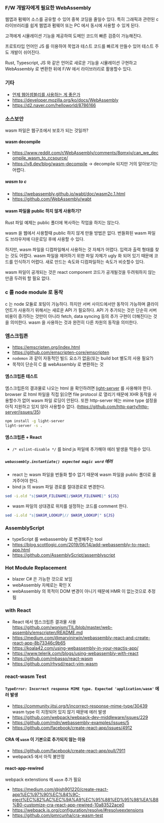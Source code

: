 ### F/W 개발자에게 필요한 WebAssembly
웹앱과 펌웨어 소스를 공유할 수 있어 중복 코딩을 줄일수 있다.
특히 그래픽과 관련된 c 라이브러리를 쉽게 웹앱과 펌웨어 또는 PC 에서 동시에 사용할 수 있게 된다.

고객에게 시뮬레이션 기능을 제공하여 도메인 코드의 빠른 검증이 가능해진다.

프로토타입 언어인 JS 를 이용하여 목업과 테스트 코드를 빠르게 만들수 있어 테스트 주도 개발이 쉬어진다.

Rust, Typescript, JS 와 같은 언어로 새로운 기능을 시뮬레이션 구현하고 WebAssembly 로 변환한 뒤에 F/W 에서 라이브러리로 활용할수 있다.

### 기타
* [언제 웹어셈블리를 사용하는 게 좋은가](https://engineering.huiseoul.com/%EC%9E%90%EB%B0%94%EC%8A%A4%ED%81%AC%EB%A6%BD%ED%8A%B8%EB%8A%94-%EC%96%B4%EB%96%BB%EA%B2%8C-%EC%9E%91%EB%8F%99%ED%95%98%EB%8A%94%EA%B0%80-%EC%9B%B9%EC%96%B4%EC%85%88%EB%B8%94%EB%A6%AC%EC%99%80%EC%9D%98-%EB%B9%84%EA%B5%90-%EC%96%B8%EC%A0%9C-%EC%9B%B9%EC%96%B4%EC%85%88%EB%B8%94%EB%A6%AC%EB%A5%BC-%EC%82%AC%EC%9A%A9%ED%95%98%EB%8A%94-%EA%B2%8C-%EC%A2%8B%EC%9D%80%EA%B0%80-cf48a576ca3)
* https://developer.mozilla.org/ko/docs/WebAssembly
* https://d2.naver.com/helloworld/8786166

### 소스보안
wasm 파일은 웹구조에서 보호가 되는 것일까?

#### wasm decompile
* https://www.reddit.com/r/WebAssembly/comments/8qmxjv/can_we_decompile_wasm_to_ccsource/
* https://v8.dev/blog/wasm-decompile → decompile 되지만 거의 알아보기는 어렵다.

##### wasm to c
* https://webassembly.github.io/wabt/doc/wasm2c.1.html
* https://github.com/WebAssembly/wabt

#### wasm 파일을 public 하지 않게 사용하기?
Rust 파일 예제는 public 폴더에 복사하는 작업을 하지는 않는다.

wasm 을 웹에서 사용할때 public 하지 않게 만들 방법은 없다.
번들화된 wasm 파일도 브라우저에 다운로딩 후에 사용할 수 있다.

하지만, wasm 파일을 디컴파일해서 사용하는 것 자체가 어렵다.
입력과 출력 형태를 찾는 것도 어렵다.
wasm 파일을 제어하기 위한 파일 자체가 ugly 화 되어 있기 때문에 코드를 인식하기 어렵다.
새로 만드는 속도와 디컴파일하는 속도가 비슷할수 있다.

wasm 파일이 공개되는 것은 react component 코드가 공개될것을 두려워하지 않는 만큼 두려워 할 필요 없다.

### c 를 node module 로 동작
c 는 node 모듈로 포팅이 가능하다.
하지만 서버 사이드에서만 동작이 가능하며 클라이언트가 사용하기 위해서는 새로운 API 가 필요하다.
API 가 추가되는 것은 단순히 서버 비용이 증가하는 것만이 아니라 fetch, data syncing 등의 추가 구현이 더해진다는 것을 의미한다.
wasm 을 사용하는 것과 완전히 다른 차원의 동작을 의미한다.

### 엠스크립튼
* https://emscripten.org/index.html
* https://github.com/emscripten-core/emscripten
* `nodemon` 과 같이 자동적인 빌드 요소가 없음(또는 build bot 별도의 사용 필요?)
* 목적이 단순히 C 를 webAssembly 로 변환하는 것

#### 엠스크립튼 테스트
엠스크립튼의 결과물로 나오는 html 을 확인하려면 [light-server](https://github.com/txchen/light-server) 를 사용해야 한다.
browser 로 html 파일을 직접 읽으면 file protocol 로 열리기 때문에 XHR 동작을 사용할수가 없어 wasm 파일 로딩이 안된다.
또한 http-server 에는 mime type 설정을 아직 지원하고 있지 않아 사용할수 없다. (https://github.com/http-party/http-server/issues/35)

```sh
npm install -g light-server
light-server -s .
```

#### 엠스크립튼 + React
* `/* eslint-disable */` 를 bind js 파일에 추가해야 에러 발생을 막을수 있다.

##### `webassembly.instantiate() expected magic word` 에러
* react 는 wasm 파일을 번들화 할수 없기 때문에 wasm 파일을 public 폴더로 옮겨주어야 한다.
* bind js 의 wasm 파일 경로를 절대경로로 변경한다.
```sh
sed -i.old "s|$WASM_FILENAME|/$WASM_FILENAME|" ${JS}
```
* wasm 파일의 상대경로 위치를 설정하는 코드를 comment 한다.
```sh
sed -i.old "s|$WASM_LOOKUP|// $WASM_LOOKUP|" ${JS}
``` 

### AssemblyScript
* typeScript 를 webassembly 로 변경해주는 tool
* https://blog.scottlogic.com/2019/06/14/add-webassembly-to-react-app.html
* https://github.com/AssemblyScript/assemblyscript

### Hot Module Replacement
* blazer C# 은 가능한 것으로 보임
* webAssembly 자체로는 확인 X
* webAssembly 의 목적이 DOM 변경이 아니기 때문에 HMR 이 없는것으로 추정됨

### with React
* React 에서 엠스크립튼 결과물 사용 https://github.com/wonism/TIL/blob/master/web-assembly/emscripten/README.md
* https://medium.com/@marvinirwin/webassembly-react-and-create-react-app-8b73346c9b65
* https://koala42.com/using-webassembly-in-your-reactjs-app/
* https://www.telerik.com/blogs/using-webassembly-with-react
* https://github.com/mbasso/react-wasm
* https://github.com/rhysd/react-vim-wasm

### react-wasm Test
#### `TypeError: Incorrect response MIME type. Expected 'application/wasm'` 에러 발생
* https://community.jitsi.org/t/incorrect-response-mime-type/30439 wasm type 이 지정되어 있지 않기 때문에 에러 발생
* https://github.com/webpack/webpack-dev-middleware/issues/229
* https://github.com/mdn/webassembly-examples/issues/5
* https://github.com/facebook/create-react-app/issues/4912

#### CRA 에 `wasm` 이 기본으로 추가되지 않는 이유
* https://github.com/facebook/create-react-app/pull/7911
* webpack5 에서 아직 불안정

#### react-app-rewired
webpack extenstions 에 `wasm` 추가 필요
* https://medium.com/@jsh901220/create-react-app%EC%97%90%EC%84%9C-eject%EC%82%AC%EC%9A%A9%EC%95%88%ED%95%98%EA%B8%B0-customize-cra-react-app-rewired-10a83522ace0
* https://webpack.js.org/configuration/resolve/#resolveextensions
* https://github.com/pmrcunha/cra-wasm-test
